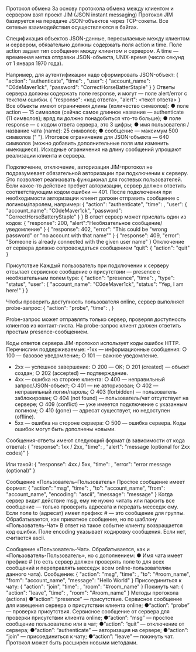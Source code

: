 Протокол обмена
За основу протокола обмена между клиентом и сервером взят проект JIM (JSON instant messaging)
Протокол JIM базируется на передаче JSON-объектов через TCP-сокеты.
Все сетевые взаимодействия осуществляются в байтах.

Спецификация объектов
JSON-данные, пересылаемые между клиентом и сервером, обязательно должны содержать поля  action и time.
Поле action задает тип сообщения между клиентом и сервером. А time — временная метка отправки  JSON-объекта, 
UNIX-время (число секунд от 1 января 1970 года).

Например, для аутентификации надо сформировать JSON-объект:
{
    "action": "authenticate",
    "time": <unix timestamp>,
    "user": {
        "account_name": "C0deMaver1ck",
        "password":
        "CorrectHorseBatterStaple"
    }
}
Ответы сервера должны содержать поле response, и могут — поле alert/error с текстом ошибки.
{
    "response": <код ответа>,
    "alert": <текст ответа>
}
Все объекты имеют ограничения длины (количество символов):
    ● поле action — 15 символов (сейчас самое длинное название — authenticate (11 символов); 
      вряд ли должно понадобиться что-то больше);
    ● поле response — с кодом ответа сервера, это 3 цифры;
    ● имя пользователя / название чата (name): 25 символов;
    ● сообщение — максимум 500 символов (" ").
Итоговое ограничение для JSON-объекта — 640 символов (можно добавить дополнительные поля или изменить имеющиеся). 
Исходные ограничения на длину сообщений упрощают реализации клиента и сервера.

Подключение, отключение, авторизация
JIM-протокол не подразумевает обязательной авторизации при подключении к серверу. Это позволяет  реализовать функционал для гостевых пользователей.
Если какое-то действие требует авторизации, сервер должен ответить соответствующим кодом ошибки — 401.
После подключения при необходимости авторизации клиент должен отправить сообщение с логином/паролем, например:
{
    "action": "authenticate",
    "time": <unix timestamp>,
    "user": {
        "account_name": "C0deMaver1ck",
        "password":
        "CorrectHorseBatteryStaple"
    }
}
В ответ сервер может прислать один из кодов:
{
    "response": 200,
    "alert":"Необязательное сообщение/уведомление"
}
{
    "response": 402,
    "error": "This could be "wrong password" or "no account with that name""
}
{
    "response": 409,
    "error": "Someone is already connected with the given user name"
}
Отключение от сервера должно сопровождаться сообщением “quit”:
{
    "action": "quit"
}

Присутствие
Каждый пользователь при подключении к серверу отсылает сервисное сообщение о присутствии — presence с необязательным полем type:
{
    "action": "presence",
    "time": <unix timestamp>,
    "type": "status",
    "user": {
        "account_name": "C0deMaver1ck",
        "status": "Yep, I am here!"
    }
}

Чтобы проверить доступность пользователя online, сервер выполняет probe-запрос:
{
    "action": "probe",
    "time": <unix timestamp>,
}

Probe-запрос может отправлять только сервер, проверяя доступность клиентов из контакт-листа. 
На probe-запрос клиент должен ответить простым presence-сообщением.

Коды ответов сервера
JIM-протокол использует коды ошибок HTTP. Перечислим поддерживаемые:
-1xx — информационные сообщения:
    ○ 100 — базовое уведомление;
    ○ 101 — важное уведомление.
- 2xx — успешное завершение:
    ○ 200 — OK;
    ○ 201 (created) — объект создан;
    ○ 202 (accepted) — подтверждение.
- 4xx — ошибка на стороне клиента:
    ○ 400 — неправильный запрос/JSON-объект;
    ○ 401 — не авторизован;
    ○ 402 — неправильный логин/пароль;
    ○ 403 (forbidden) — пользователь заблокирован;
    ○ 404 (not found) — пользователь/чат отсутствует на сервере;
    ○ 409 (conflict) — уже имеется подключение с указанным логином;
    ○ 410 (gone) — адресат существует, но недоступен (offline).
- 5xx — ошибка на стороне сервера:
    ○ 500 — ошибка сервера.
Коды ошибок могут быть дополнены новыми.

Сообщения-ответы имеют следующий формат (в зависимости от кода ответа):
{
    "response": 1xx / 2xx,
    "time": <unix timestamp>,
    "alert": "message (optional for 2xx codes)"
}

Или такой:
{
    "response": 4xx / 5xx,
    "time": <unix timestamp>,
    "error": "error message (optional)"
}

Сообщение «Пользователь–Пользователь»
Простое сообщение имеет формат:
{
    "action": "msg",
    "time": <unix timestamp>,
    "to": "account_name",
    "from": "account_name",
    "encoding": "ascii",
    "message": "message"
}
Когда сервер видит действие msg, ему не нужно читать или парсить все сообщение — только проверить адресата и передать месседж ему.
Если поле to (адресат) имеет префикс # — это сообщение для группы. Обрабатывается, как приватное сообщение, но по шаблону «Пользователь-Чат»
В ответ на такое событие клиенту возвращается код ошибки.
Поле encoding указывает кодировку сообщения. Если нет, считается ascii.

Сообщение «Пользователь-Чат».
Обрабатывается, как и «Пользователь-Пользователь», но с дополнением:
●  Имя чата имеет префикс # (то есть сервер должен проверять поле to для всех сообщений и
переправлять месседж всем online-пользователям данного чата).
Сообщение:
{
    "action": "msg",
    "time": <unix timestamp>,
    "to": "#room_name",
    "from": "account_name",
    "message": "Hello World"
}
Присоединиться к чату:
{
    "action": "join",
    "time": <unix timestamp>,
    "room": "#room_name"
}
Покинуть чат:
{
    "action": "leave",
    "time": <unix timestamp>,
    "room": "#room_name"
}
Методы протокола (actions)
    ●“action”: “presence” — присутствие. Сервисное сообщение для извещения сервера о  присутствии клиента online;
    ●“action”: “prоbe” — проверка присутствия. Сервисное сообщение от сервера для проверки присутствии клиента online;
    ●“action”: “msg” — простое сообщение пользователю или в чат;
    ●“action”: “quit” — отключение от сервера;
    ●“action”: “authenticate” — авторизация на сервере;
    ●“action”: “join” — присоединиться к чату;
    ●“action”: “leave” — покинуть чат.
Протокол может быть расширен новыми методами.